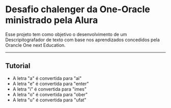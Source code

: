 # Desafio chalenger da One-Oracle ministrado pela Alura

Esse projeto tem como objetivo o desenvolvimento de um Descripitografador de texto com base nos aprendizados concedidos 
pela Orancle One next Education.

---

## Tutorial
- A letra "a" é convertida para "ai"
- A letra "e" é convertida para "enter" 
- A letra "i" é convertida para "imes"
- A letra "o" é convertida para "ober"
- A letra "u" é convertida para "ufat"

```
```
